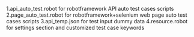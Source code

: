 1.api_auto_test.robot  for robotframework API auto test cases scripts
2.page_auto_test.robot for robotframework+selenium web page auto test cases scripts
3.api_temp.json for test input dummy data
4.resource.robot for settings section and customized test case keywords